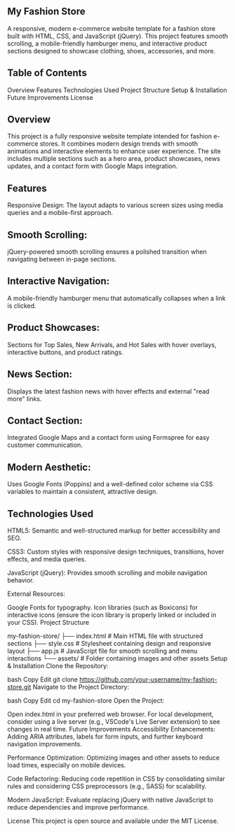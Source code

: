 ## My Fashion Store
A responsive, modern e-commerce website template for a fashion store built with HTML, CSS, and JavaScript (jQuery). This project features smooth scrolling, a mobile-friendly hamburger menu, and interactive product sections designed to showcase clothing, shoes, accessories, and more.

## Table of Contents
Overview
Features
Technologies Used
Project Structure
Setup & Installation
Future Improvements
License

## Overview
This project is a fully responsive website template intended for fashion e-commerce stores. It combines modern design trends with smooth animations and interactive elements to enhance user experience. The site includes multiple sections such as a hero area, product showcases, news updates, and a contact form with Google Maps integration.

## Features
Responsive Design:
The layout adapts to various screen sizes using media queries and a mobile-first approach.

## Smooth Scrolling:
jQuery-powered smooth scrolling ensures a polished transition when navigating between in-page sections.

## Interactive Navigation:
A mobile-friendly hamburger menu that automatically collapses when a link is clicked.

## Product Showcases:
Sections for Top Sales, New Arrivals, and Hot Sales with hover overlays, interactive buttons, and product ratings.

## News Section:
Displays the latest fashion news with hover effects and external "read more" links.

## Contact Section:
Integrated Google Maps and a contact form using Formspree for easy customer communication.

## Modern Aesthetic:
Uses Google Fonts (Poppins) and a well-defined color scheme via CSS variables to maintain a consistent, attractive design.

## Technologies Used
HTML5:
Semantic and well-structured markup for better accessibility and SEO.

CSS3:
Custom styles with responsive design techniques, transitions, hover effects, and media queries.

JavaScript (jQuery):
Provides smooth scrolling and mobile navigation behavior.

External Resources:

Google Fonts for typography.
Icon libraries (such as Boxicons) for interactive icons (ensure the icon library is properly linked or included in your CSS).
Project Structure

my-fashion-store/
├── index.html         # Main HTML file with structured sections
├── style.css          # Stylesheet containing design and responsive layout
├── app.js             # JavaScript file for smooth scrolling and menu interactions
└── assets/            # Folder containing images and other assets
Setup & Installation
Clone the Repository:

bash
Copy
Edit
git clone https://github.com/your-username/my-fashion-store.git
Navigate to the Project Directory:

bash
Copy
Edit
cd my-fashion-store
Open the Project:

Open index.html in your preferred web browser.
For local development, consider using a live server (e.g., VSCode's Live Server extension) to see changes in real time.
Future Improvements
Accessibility Enhancements:
Adding ARIA attributes, labels for form inputs, and further keyboard navigation improvements.

Performance Optimization:
Optimizing images and other assets to reduce load times, especially on mobile devices.

Code Refactoring:
Reducing code repetition in CSS by consolidating similar rules and considering CSS preprocessors (e.g., SASS) for scalability.

Modern JavaScript:
Evaluate replacing jQuery with native JavaScript to reduce dependencies and improve performance.

License
This project is open source and available under the MIT License.